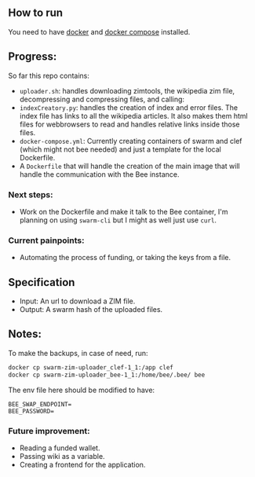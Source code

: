 ## How to run

You need to have [docker](https://www.docker.com/) and [docker compose](https://docs.docker.com/compose/install/) installed.

## Progress:

So far this repo contains:

- `uploader.sh`: handles downloading zimtools, the wikipedia zim file, decompressing and compressing files, and calling:
- `indexCreatory.py`: handles the creation of index and error files. The index file has links to all the wikipedia articles. It also makes them html files for webbrowsers to read and handles relative links inside those files.
- `docker-compose.yml`: Currently creating containers of swarm and clef (which might not bee needed) and just a template for the local Dockerfile.
- A `Dockerfile` that will handle the creation of the main image that will handle the communication with the Bee instance.

### Next steps:

- Work on the Dockerfile and make it talk to the Bee container, I'm planning on using `swarm-cli` but I might as well just use `curl`.

### Current painpoints:

- Automating the process of funding, or taking the keys from a file.

## Specification

- Input: An url to download a ZIM file.
- Output: A swarm hash of the uploaded files.

## Notes:

To make the backups, in case of need, run:

```bash
docker cp swarm-zim-uploader_clef-1_1:/app clef
docker cp swarm-zim-uploader_bee-1_1:/home/bee/.bee/ bee
```

The env file here should be modified to have:

```
BEE_SWAP_ENDPOINT=
BEE_PASSWORD=
```

### Future improvement:

- Reading a funded wallet.
- Passing wiki as a variable.
- Creating a frontend for the application.
